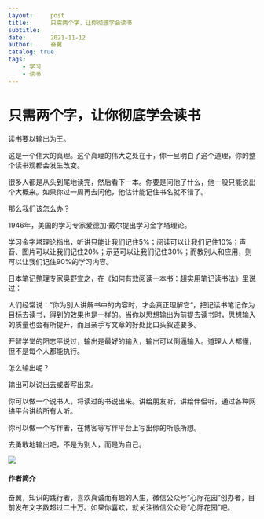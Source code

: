 ```yaml
---
layout:     post
title:      只需两个字，让你彻底学会读书
subtitle:   
date:       2021-11-12
author:     奋翼
catalog: true
tags:
    - 学习
    - 读书
---
```


# 只需两个字，让你彻底学会读书

读书要以输出为王。

这是一个伟大的真理。这个真理的伟大之处在于，你一旦明白了这个道理，你的整个读书观都会发生改变。

很多人都是从头到尾地读完，然后看下一本。你要是问他了什么，他一般只能说出个大概来。如果你过一周再去问他，他估计能记住书名就不错了。

那么我们该怎么办？

1946年，美国的学习专家爱德加·戴尔提出学习金字塔理论。

学习金字塔理论指出，听讲只能让我们记住5%；阅读可以让我们记住10%；声音、图片可以让我们记住20%；示范可以让我们记住30%；而教别人和应用，则可以让我们记住90%的学习内容。

日本笔记整理专家奥野宣之，在《如何有效阅读一本书：超实用笔记读书法》里说过：

人们经常说：”你为别人讲解书中的内容时，才会真正理解它“，把记读书笔记作为目标去读书，得到的效果也是一样的。当你以思想输出为前提去读书时，思想输入的质量也会有所提升，而且亲手写文章的好处比口头叙述要多。

开智学堂的阳志平说过，输出是最好的输入，输出可以倒逼输入。道理人人都懂，但不是每个人都能执行。

怎么输出呢？

输出可以说出去或者写出来。

你可以做一个说书人，将读过的书说出来。讲给朋友听，讲给伴侣听，通过各种网络平台讲给所有人听。

你可以做一个写作者，在博客等写作平台上写出你的所感所想。

去勇敢地输出吧，不是为别人，而是为自己。

![](https://upload-images.jianshu.io/upload_images/64046-ed856cd4ea83d69f.jpg?imageMogr2/auto-orient/strip%7CimageView2/2/w/1240)


#### 作者简介
奋翼，知识的践行者，喜欢真诚而有趣的人生，微信公众号“心际花园”创办者，目前发布文字数超过二十万。如果你喜欢，就关注微信公众号“心际花园”吧。

